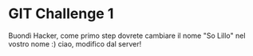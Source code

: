 # GIT Challenge 1

Buondì Hacker, come primo step dovrete cambiare il nome "So Lillo" nel vostro nome :)
ciao, modifico dal server!
